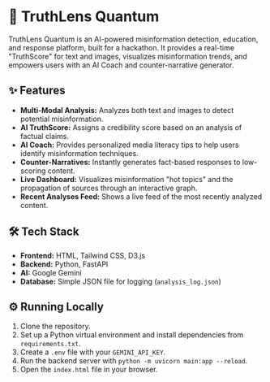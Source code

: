 # 🚀 TruthLens Quantum

TruthLens Quantum is an AI-powered misinformation detection, education, and response platform, built for a hackathon. It provides a real-time "TruthScore" for text and images, visualizes misinformation trends, and empowers users with an AI Coach and counter-narrative generator.

## ✨ Features

* **Multi-Modal Analysis:** Analyzes both text and images to detect potential misinformation.
* **AI TruthScore:** Assigns a credibility score based on an analysis of factual claims.
* **AI Coach:** Provides personalized media literacy tips to help users identify misinformation techniques.
* **Counter-Narratives:** Instantly generates fact-based responses to low-scoring content.
* **Live Dashboard:** Visualizes misinformation "hot topics" and the propagation of sources through an interactive graph.
* **Recent Analyses Feed:** Shows a live feed of the most recently analyzed content.

## 🛠️ Tech Stack

* **Frontend:** HTML, Tailwind CSS, D3.js
* **Backend:** Python, FastAPI
* **AI:** Google Gemini
* **Database:** Simple JSON file for logging (`analysis_log.json`)

## ⚙️ Running Locally

1.  Clone the repository.
2.  Set up a Python virtual environment and install dependencies from `requirements.txt`.
3.  Create a `.env` file with your `GEMINI_API_KEY`.
4.  Run the backend server with `python -m uvicorn main:app --reload`.
5.  Open the `index.html` file in your browser.

